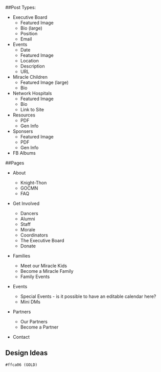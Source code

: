 
##Post Types:

* Executive Board
	* Featured Image
	* Bio (large)
	* Position
	* Email
* Events
	* Date
	* Featured Image
	* Location
	* Description
	* URL
* Miracle Children
	* Featured Image (large)
	* Bio
* Network Hospitals
	* Featured Image
	* Bio
	* Link to Site
* Resources
	* PDF
	* Gen Info
* Sponsers
	* Featured Image 
	* PDF
	* Gen Info
* FB Albums

##Pages
* About
	* Knight-Thon
	* GOCMN
 	* FAQ

* Get Involved
	* Dancers
	* Alumni
	* Staff
	* Morale
	* Coordinators
	* The Executive Board
	* Donate

* Families
	* Meet our Miracle Kids
	* Become a Miracle Family
	* Family Events

* Events
	* Special Events - is it possible to have an editable calendar here?
	* Mini DMs

* Partners
	* Our Partners
	* Become a Partner

* Contact
	

## Design Ideas

	#ffca06 (GOLD)

	